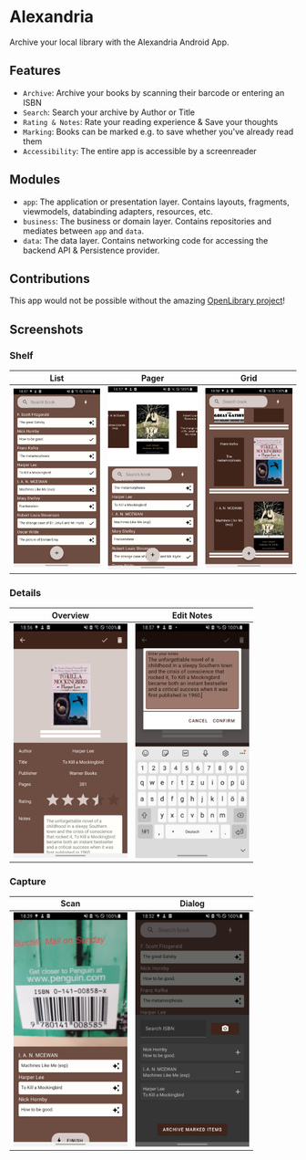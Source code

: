 # Alexandria
Archive your local library with the Alexandria Android App.

## Features
- `Archive`: Archive your books by scanning their barcode or entering an ISBN
- `Search`: Search your archive by Author or Title
- `Rating & Notes`: Rate your reading experience & Save your thoughts
- `Marking`: Books can be marked e.g. to save whether you've already read them
- `Accessibility`: The entire app is accessible by a screenreader

## Modules
- `app`: The application or presentation layer. Contains layouts, fragments, viewmodels, databinding adapters, resources, etc.
- `business`: The business or domain layer. Contains repositories and mediates between `app` and `data`.
- `data`: The data layer. Contains networking code for accessing the backend API & Persistence provider.

## Contributions
This app would not be possible without the amazing [OpenLibrary project]((https://openlibrary.org/))!

## Screenshots
### Shelf
List | Pager | Grid
:-------------------------:|:-------------------------:|:-------------------------:
<img src="./assets/shelf_list.png"  width="200" /> | <img src="./assets/shelf_pager.png"  width="200" /> | <img src="./assets/shelf_grid.png"  width="200" />

### Details
Overview | Edit Notes
:-------------------------:|:-------------------------:
<img src="./assets/details.png"  width="200" /> | <img src="./assets/details_edit.png"  width="200" />

### Capture
Scan | Dialog
:-------------------------:|:-------------------------:
<img src="./assets/capture_scan.png"  width="200" /> | <img src="./assets/capture_dialog.png"  width="200" />
